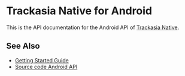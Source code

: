# Trackasia Native for Android

This is the API documentation for the Android API of [Trackasia Native](https://github.com/trackasia/trackasia-native).

## See Also

- [Getting Started Guide](https://track-asia.com/trackasia-native/docs/book/android/getting-started-guide.html)
- [Source code Android API](https://github.com/trackasia/trackasia-native/tree/main/platform/android)
